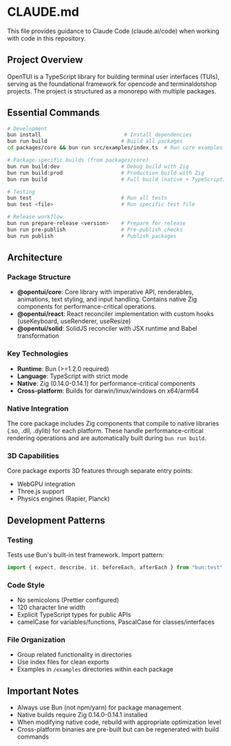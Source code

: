 # CLAUDE.md

This file provides guidance to Claude Code (claude.ai/code) when working with code in this repository.

## Project Overview

OpenTUI is a TypeScript library for building terminal user interfaces (TUIs), serving as the foundational framework for opencode and terminaldotshop projects. The project is structured as a monorepo with multiple packages.

## Essential Commands

```bash
# Development
bun install                           # Install dependencies
bun run build                        # Build all packages
cd packages/core && bun run src/examples/index.ts  # Run core examples

# Package-specific builds (from packages/core)
bun run build:dev                    # Debug build with Zig
bun run build:prod                   # Production build with Zig
bun run build                        # Full build (native + TypeScript)

# Testing
bun test                             # Run all tests
bun test <file>                      # Run specific test file

# Release workflow
bun run prepare-release <version>    # Prepare for release
bun run pre-publish                  # Pre-publish checks
bun run publish                      # Publish packages
```

## Architecture

### Package Structure
- **@opentui/core**: Core library with imperative API, renderables, animations, text styling, and input handling. Contains native Zig components for performance-critical operations.
- **@opentui/react**: React reconciler implementation with custom hooks (useKeyboard, useRenderer, useResize)
- **@opentui/solid**: SolidJS reconciler with JSX runtime and Babel transformation

### Key Technologies
- **Runtime**: Bun (>=1.2.0 required)
- **Language**: TypeScript with strict mode
- **Native**: Zig (0.14.0-0.14.1) for performance-critical components
- **Cross-platform**: Builds for darwin/linux/windows on x64/arm64

### Native Integration
The core package includes Zig components that compile to native libraries (.so, .dll, .dylib) for each platform. These handle performance-critical rendering operations and are automatically built during `bun run build`.

### 3D Capabilities
Core package exports 3D features through separate entry points:
- WebGPU integration
- Three.js support
- Physics engines (Rapier, Planck)

## Development Patterns

### Testing
Tests use Bun's built-in test framework. Import pattern:
```typescript
import { expect, describe, it, beforeEach, afterEach } from "bun:test"
```

### Code Style
- No semicolons (Prettier configured)
- 120 character line width
- Explicit TypeScript types for public APIs
- camelCase for variables/functions, PascalCase for classes/interfaces

### File Organization
- Group related functionality in directories
- Use index files for clean exports
- Examples in `/examples` directories within each package

## Important Notes

- Always use Bun (not npm/yarn) for package management
- Native builds require Zig 0.14.0-0.14.1 installed
- When modifying native code, rebuild with appropriate optimization level
- Cross-platform binaries are pre-built but can be regenerated with build commands